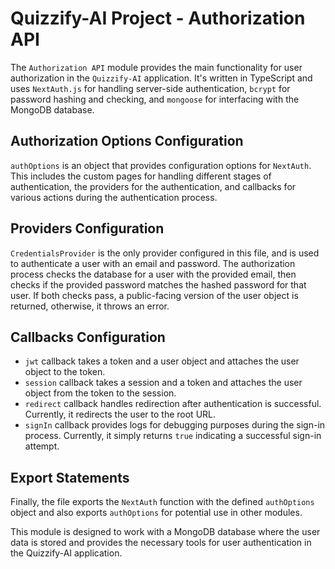 # Quizzify-AI Project - Authorization API

The `Authorization API` module provides the main functionality for user authorization in the `Quizzify-AI` application. It's written in TypeScript and uses `NextAuth.js` for handling server-side authentication, `bcrypt` for password hashing and checking, and `mongoose` for interfacing with the MongoDB database.

## Authorization Options Configuration

`authOptions` is an object that provides configuration options for `NextAuth`. This includes the custom pages for handling different stages of authentication, the providers for the authentication, and callbacks for various actions during the authentication process.

## Providers Configuration

`CredentialsProvider` is the only provider configured in this file, and is used to authenticate a user with an email and password. The authorization process checks the database for a user with the provided email, then checks if the provided password matches the hashed password for that user. If both checks pass, a public-facing version of the user object is returned, otherwise, it throws an error.

## Callbacks Configuration

- `jwt` callback takes a token and a user object and attaches the user object to the token.
- `session` callback takes a session and a token and attaches the user object from the token to the session.
- `redirect` callback handles redirection after authentication is successful. Currently, it redirects the user to the root URL.
- `signIn` callback provides logs for debugging purposes during the sign-in process. Currently, it simply returns `true` indicating a successful sign-in attempt.

## Export Statements

Finally, the file exports the `NextAuth` function with the defined `authOptions` object and also exports `authOptions` for potential use in other modules.

This module is designed to work with a MongoDB database where the user data is stored and provides the necessary tools for user authentication in the Quizzify-AI application.
